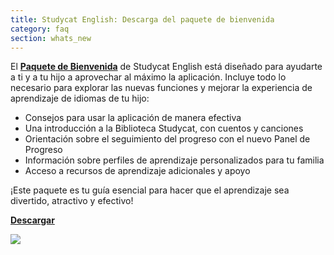 ```yaml
---
title: Studycat English: Descarga del paquete de bienvenida
category: faq
section: whats_new
---
```

El **[Paquete de Bienvenida](https://res.cloudinary.com/dam8jh3m8/image/upload/v1731059311/docs/studycat-English-welcome-pack-en.pdf)** de Studycat English está diseñado para ayudarte a ti y a tu hijo a aprovechar al máximo la aplicación. Incluye todo lo necesario para explorar las nuevas funciones y mejorar la experiencia de aprendizaje de idiomas de tu hijo:

* Consejos para usar la aplicación de manera efectiva
* Una introducción a la Biblioteca Studycat, con cuentos y canciones
* Orientación sobre el seguimiento del progreso con el nuevo Panel de Progreso
* Información sobre perfiles de aprendizaje personalizados para tu familia
* Acceso a recursos de aprendizaje adicionales y apoyo

¡Este paquete es tu guía esencial para hacer que el aprendizaje sea divertido, atractivo y efectivo!

**[Descargar](https://res.cloudinary.com/dam8jh3m8/image/upload/v1731059311/docs/studycat-English-welcome-pack-en.pdf)**

![](https://help.studycat.com/hc/article_attachments/40379484098969)